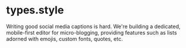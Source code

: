 # types.style

Writing good social media captions is hard. We're building a dedicated, mobile-first editor for micro-blogging, providing features such as lists adorned with emojis, custom fonts, quotes, etc.
